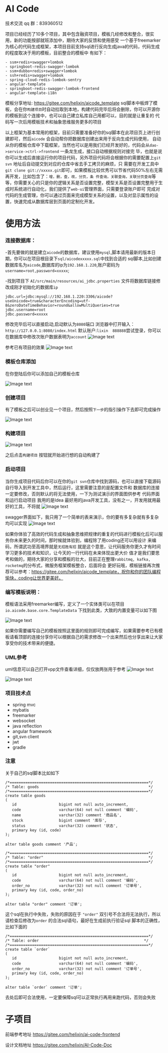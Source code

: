 # AI Code
技术交流 qq 群：839360512

项目已经经历了10多个项目，其中包含融资项目，模板几经修改和整合，很实用，新的功能按部就班添加中，期待大家的反馈和使用感受
一个基于freemarker为核心的代码生成框架，本项目目前支持sql进行反向生成java的代码，代码生成的程度取决于用的模板，目前整合的模板中
有如下：
```
- ssm+redis+swagger+lombok
- springboot-redis-swagger-lombok
- ssm+dubbo+redis+swagger+lombok
- ssh+redis+swagger+lombok
- spring-cloud-redis-lombok-sentry
- angular-template
- springboot-redis-swagger-lombok-frontend
- angular-template-i18n
```
模板分享地址: https://gitee.com/helixin/aicode_template
sql脚本中板焊了模板，会在你``构建项目``时自动拉取到本地，构建代码完毕后将会删除，你可以开源你的模板到这个连接中，也可以自己建立私库自己用都可以，目的就是让重复的
代码写一次后用模板技术和抽象思维服务更多的项目

以上框架为基本常用的框架，目前只需要准备好你的sql脚本在此项目页上进行创建即可，然后``aicode`` 会自动帮你把数据库创建出来用于反向生成代码使用，
自动从你的模板仓库中下载框架，当然也可以是用我们已经开发好的，代码会从``dao->service->ctrl->frontend`` 一条龙生成，接口自动根据规则对接完
毕，也就是说你可以生成后直接运行你的项目代码，另外项目代码将会根据你的需要配置上``git svn`` 地址后自动提交到对应的仓库中省去手工拷贝的麻烦，只
需要在开发工具中 ``git clone git://xxxxx.git``即可，如果模板比较优秀可以节省代码50%左右无需再开发，比如包含了：``增，删，查，改，分页，条
件查询，关联查询，关联分页查询``等等，你需要关心的只是你的逻辑关系是否设置完整，模型关系是否设置完整用于生成时系统进行自动化，我们提供了``web-ui``管理界面，只需要登录账户即可
完成对代码的生成管理，你可以通过页面来完成模型关系的设置，以及对显示属性的设置，快速完成从数据库层到页面的定制化开发。

# 使用方法
### 连接数据库：
-首先要做的就是建立``aicode``的数据库，建议使用``mysql``,脚本请用最新的版本日期，你可以在项目根目录下``sql/aicodexxxxx.sql``中找到合适的
sql脚本,比如创建数据库名为``aicode``,数据库的ip为``192.168.1.220``,账户密码为``username=root,password=xxxxx``;

-找到项目下 ``AI/src/main/resources/ai_jdbc.properties`` 文件将数据库链接修改成刚才初始化的数据库``ip``
```
jdbc.url=jdbc:mysql://192.168.1.220:3306/aicode?useUnicode=true&characterEncoding=utf-8&zeroDateTimeBehavior=round&allowMultiQueries=true
jdbc.username=root
jdbc.password=xxxxx
```

修改完毕后可以直接启动,启动默认为``8080``端口
浏览器中打开输入：``http://127.0.0.1:8080/index.html``
默认账户:``lixin  888888``尝试登录，你可以在数据库中修改次账户数据表明为``account``
![Image text](https://gitee.com/helixin/AI-Code/raw/master/images/index.png)

参考已有项目的效果
![Image text](https://gitee.com/helixin/AI-Code/raw/master/images/aicode_index.png)

### 模板仓库添加
在你登陆后你可以添加自己的模板仓库

![Image text](https://gitee.com/helixin/AI-Code/raw/master/images/aicode_templates.png)

### 创建项目
有了模板之后可以创业见一个项目，然后按照``下一步``的指引操作下去即可完成操作

![Image text](https://gitee.com/helixin/AI-Code/raw/dev/images/show.gif)

### 构建项目
![Image text](https://gitee.com/helixin/AI-Code/raw/dev/images/build.gif)

之后点击``构建项目`` 按钮就开始进行想的自动构建了

### 启动项目
当你生成项目代码后你可以在你的``git svn``仓库中找到源码，也可以直接下载源码自行导入到开发工具中，然后运行，这里需要注意的是配置文件和
数据库的连接一定要修改，否则默认的将无法使用，一下为测试演示的界面图供参考
代码界面和运行启动项目 我用的是Idea 最好用的java开发工具，没有之一，开发用就用最好的工具，不将就
![Image text](https://gitee.com/helixin/AI-Code/raw/dev/images/running.png)

swagger界面如下，我只用了一个简单的表来演示，你的要有多复杂就有多复杂均可以实现
![Image text](https://gitee.com/helixin/AI-Code/raw/dev/images/swagger.png)

如果你体验了高效的代码生成和抽象思维把规律的重复的代码进行模板化后可以服务你未来更久的时间，那时候就体验到，编程除了用coding还可以用设计
来编码，所谓武功至高境界就是``无招胜有招`` 就是这个意思，让代码服务你更久才有时间学习更多的技术和知识，让今天的一行代码在未来体现出更大价
值才是我们要思考和做的，期待大家的分享和模板的壮大，目前正在整理``rabbitmq, kafka, rocketmq``的分布式，微服务框架模板整合，后面将会
更好玩哦，模板链接再次推荐可以参考：https://gitee.com/helixin/aicode_template，祝你和你的团队编程愉快，coding让世界更美好。

### 编写模板说明：
模板语法采用freemarker编写，定义了一个实体类可以在项目``io.aicode.base.core.TemplateData`` 下找到此类，大致的内置变量可以如下图

![Image text](https://gitee.com/helixin/AI-Code/raw/master/images/aicode_help.png)

如果你需要编写自己的模板按照这里面的规则即可完成编写，如果需要参考已有模板请看顶部的连接分享你可以根据自己的需求修改一个出来然后也分享出来让大家
享受你的技术带来的便捷。
### UML参考
uml信息可以自己打开vpp文件查看详细，仅仅放两张用于参考
![Image text](https://gitee.com/helixin/AI-Code/raw/master/images/models.jpg)

![Image text](https://gitee.com/helixin/AI-Code/raw/master/images/active.jpg)


### 项目技术点
- spring mvc
- mybatis
- freemarker
- websocket
- java reflection
- angular framework
- git,svn client
- jwt
- gradle


### 注意
关于自己的sql脚本比如如下
```
/*==============================================================*/
/* Table: goods                                                 */
/*==============================================================*/
create table goods
(
   id                   bigint not null auto_increment,
   code                 varchar(64) not null comment '编码',
   name                 varchar(32) comment '商品名',
   stock                bigint comment '库存',
   status               varchar(32) comment '状态',
   primary key (id, code)
);

alter table goods comment '产品';

/*==============================================================*/
/* Table: "order"                                               */
/*==============================================================*/
create table "order"
(
   id                   bigint not null auto_increment,
   code                 varchar(64) not null comment '编码',
   order_no             varchar(32) not null comment '订单号',   
   primary key (id, code, order_no)
);

alter table "order" comment '订单';
```

这个sql在执行中失败，失败的原因在于 ``"order"`` 双引号不合法将无法执行，所以请检查后修改为``order`` 的合法sql语句，最好在生成前执行验证sql
脚本的正确性，比如下面的

```
/*==============================================================*/
/* Table: order                                               */
/*==============================================================*/
create table `order`
(
   id                   bigint not null auto_increment,
   code                 varchar(64) not null comment '编码',
   order_no             varchar(32) not null comment '订单号',   
   primary key (id, code, order_no)
);

alter table `order` comment '订单';
```

去处后即可合法使用，一定要保障sql可以正常执行再用来跑代码，否则会失败


# 子项目
前端参考地址 https://gitee.com/helixin/ai-code-frontend

设计文档地址 https://gitee.com/helixin/AI-Code-Doc